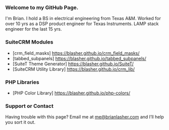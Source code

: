 ### Welcome to my GitHub Page.
I'm Brian.  I hold a BS in electrical engineering from Texas A&M. Worked for over 10 yrs as a DSP product engineer for Texas Instruments. LAMP stack engineer for the last 15 yrs.

### SuiteCRM Modules
 - [crm_field_masks] https://blasher.github.io/crm_field_masks/
 - [tabbed_subpanels] https://blasher.github.io/tabbed_subpanels/
 - [SuiteT Theme Generator] https://blasher.github.io/SuiteT/
 - [SuiteCRM Utility Library] https://blasher.github.io/crm_lib/

### PHP Libraries
 - [PHP Color Library] https://blasher.github.io/php-colors/





### Support or Contact
Having trouble with this page? Email me at me@brianlasher.com and I’ll help you sort it out.
